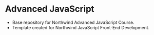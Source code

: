 # Advanced JavaScript
- Base repository for Northwind Advanced JavaScript Course.
- Template created for Northwind JavaScript Front-End Development.
